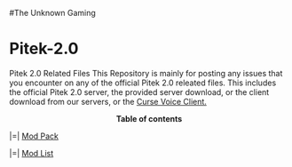 #The Unknown Gaming

# Pitek-2.0
Pitek 2.0 Related Files
This Repository is mainly for posting any issues that you encounter on any of the official Pitek 2.0 releated files. 
This includes the official Pitek 2.0 server, the provided server download, or the client download from our servers, or the <a href="http://beta.cursevoice.com/">Curse Voice Client.</a>

<center>
<b>Table of contents</b>
</center>

|=| <a href="http://www.curse.com/modpacks/minecraft/240520-pitek-2-0">Mod Pack</a>

|=| <a href="https://github.com/JzJad/PiTek-2.0/blob/master/modlist.html">Mod List</a>
